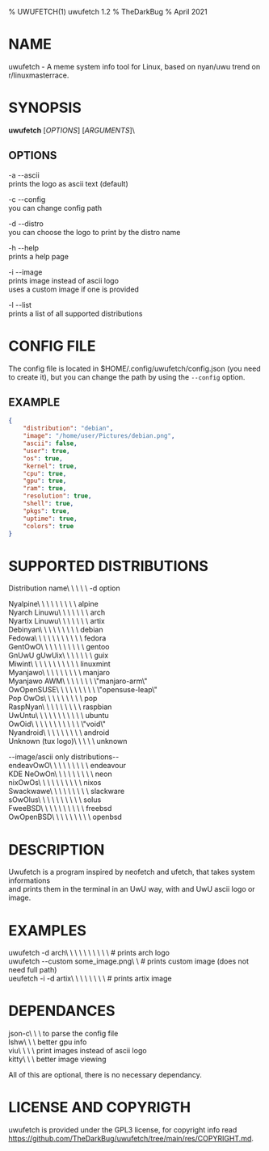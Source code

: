 % UWUFETCH(1) uwufetch 1.2
% TheDarkBug
% April 2021

<!---
I am using markdown instead of troff because i don't know how to use it, and the same could be for some people.
I also don't know if this is a good practice, but it works, so I am keeping it.
To "compile" this file you need pandoc (https://pandoc.org).
--->

# NAME

uwufetch - A meme system info tool for Linux, based on nyan/uwu trend on r/linuxmasterrace.

# SYNOPSIS

**uwufetch** [*OPTIONS*] [*ARGUMENTS*]\

## OPTIONS

-a --ascii\
prints the logo as ascii text (default)

-c --config\
you can change config path

-d --distro\
you can choose the logo to print by the distro name

-h --help\
prints a help page

-i --image\
prints image instead of ascii logo\
uses a custom image if one is provided

-l --list\
prints a list of all supported distributions

# CONFIG FILE

The config file is located in $HOME/.config/uwufetch/config.json (you need to create it), but you can change the path by using the `--config` option.

## EXAMPLE
```json
{
	"distribution": "debian",
	"image": "/home/user/Pictures/debian.png",
	"ascii": false,
	"user": true,
	"os": true,
	"kernel": true,
	"cpu": true,
	"gpu": true,
	"ram": true,
	"resolution": true,
	"shell": true,
	"pkgs": true,
	"uptime": true,
	"colors": true
}
```


# SUPPORTED DISTRIBUTIONS

Distribution name\	\	\	\	\ -d option

Nyalpine\	\	\	\	\	\	\	\	\	alpine\
Nyarch Linuwu\	\	\	\	\	\	\ arch\
Nyartix Linuwu\	\	\	\	\	\	\ artix\
Debinyan\	\	\	\	\	\	\	\	\	debian\
Fedowa\	\	\	\	\	\	\	\	\	\	\ fedora\
GentOwO\	\	\	\	\	\	\	\	\	\ gentoo\
GnUwU gUwUix\	\	\	\	\	\	\	guix\
Miwint\	\	\	\	\	\	\	\	\	\	\ linuxmint\
Myanjawo\	\	\	\	\	\	\	\	\	manjaro\
Myanjawo AWM\	\	\	\	\	\	\	\\"manjaro-arm\\"\
OwOpenSUSE\	\	\	\	\	\	\	\	\ \\"opensuse-leap\\"\
Pop OwOs\	\	\	\	\	\	\	\	\	pop\
RaspNyan\	\	\	\	\	\	\	\	\	raspbian\
UwUntu\	\	\	\	\	\	\	\	\	\	\ ubuntu\
OwOid\	\	\	\	\	\	\	\	\	\	\ \\"void\\"\
Nyandroid\	\	\	\	\	\	\	\	\ android\
Unknown (tux logo)\	\	\	\	\ unknown

--image/ascii only distributions--\
endeavOwO\	\	\	\	\	\	\	\	\ endeavour\
KDE NeOwOn\	\	\	\	\	\	\	\	\ neon\
nixOwOs\	\	\	\	\	\	\	\	\	\ nixos\
Swackwawe\	\	\	\	\	\	\	\	\ slackware\
sOwOlus\	\	\	\	\	\	\	\	\	\ solus\
FweeBSD\	\	\	\	\	\	\	\	\	\ freebsd\
OwOpenBSD\	\	\	\	\	\	\	\	\ openbsd

# DESCRIPTION

Uwufetch is a program inspired by neofetch and ufetch, that takes system informations\
and prints them in the terminal in an UwU way, with and UwU ascii logo or image.

# EXAMPLES

uwufetch -d arch\	\	\	\	\	\	\	\	\	\	# prints arch logo\
uwufetch -\-custom some_image.png\	\	# prints custom image (does not need full path)\
ueufetch -i -d artix\	\	\	\	\	\	\	\	# prints artix image

# DEPENDANCES

json-c\	\	\ to parse the config file\
lshw\	\	\	better gpu info\
viu\	\	\	\ print images instead of ascii logo\
kitty\	\	\ better image viewing

All of this are optional, there is no necessary dependancy.

# LICENSE AND COPYRIGTH

uwufetch is provided under the GPL3 license, for copyright info read\
https://github.com/TheDarkBug/uwufetch/tree/main/res/COPYRIGHT.md.
